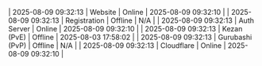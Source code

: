| 2025-08-09 09:32:13 | Website | Online | 2025-08-09 09:32:10 |
| 2025-08-09 09:32:13 | Registration | Offline | N/A |
| 2025-08-09 09:32:13 | Auth Server | Online | 2025-08-09 09:32:10 |
| 2025-08-09 09:32:13 | Kezan (PvE) | Offline | 2025-08-03 17:58:02 |
| 2025-08-09 09:32:13 | Gurubashi (PvP) | Offline | N/A |
| 2025-08-09 09:32:13 | Cloudflare | Online | 2025-08-09 09:32:10 |
